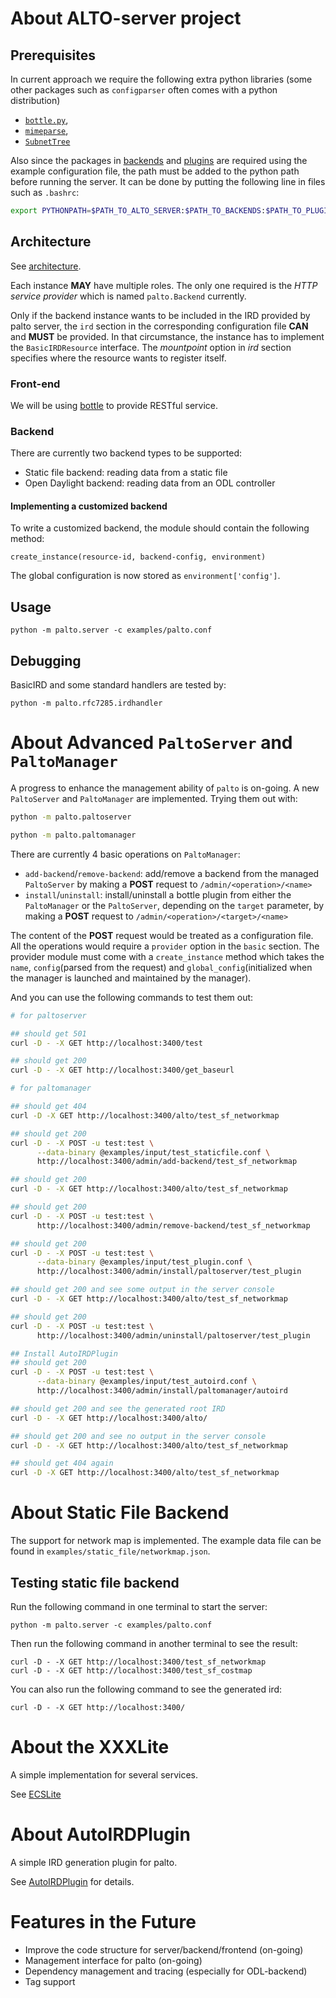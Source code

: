 # About ALTO-server project

## Prerequisites

In current approach we require the following extra python libraries (some other
packages such as `configparser` often comes with a python distribution)

- [`bottle.py`][bottle.py],
- [`mimeparse`][mimeparse],
- [`SubnetTree`][subnettree]

Also since the packages in [backends](backends) and [plugins](plugins) are
required using the example configuration file, the path must be added to the
python path before running the server. It can be done by putting the following
line in files such as `.bashrc`:

~~~bash
export PYTHONPATH=$PATH_TO_ALTO_SERVER:$PATH_TO_BACKENDS:$PATH_TO_PLUGINS:$PYTHONPATH
~~~

## Architecture

See [architecture](docs/architecture.png).

Each instance **MAY** have multiple roles. The only one required is the *HTTP
service provider* which is named `palto.Backend` currently.

Only if the backend instance wants to be included in the IRD provided by palto
server, the `ird` section in the corresponding configuration file **CAN** and
**MUST** be provided. In that circumstance, the instance has to implement the
`BasicIRDResource` interface. The *mountpoint* option in *ird* section specifies
where the resource wants to register itself.

### Front-end

We will be using [bottle][bottle.py] to provide RESTful service.

### Backend

There are currently two backend types to be supported:

- Static file backend: reading data from a static file
- Open Daylight backend: reading data from an ODL controller

#### Implementing a customized backend

To write a customized backend, the module should contain the following method:

~~~
create_instance(resource-id, backend-config, environment)
~~~

The global configuration is now stored as `environment['config']`.

## Usage

~~~
python -m palto.server -c examples/palto.conf
~~~

## Debugging

BasicIRD and some standard handlers are tested by:

~~~
python -m palto.rfc7285.irdhandler
~~~

[bottle.py]: http://bottlepy.org/
[mimeparse]: https://github.com/dbtsai/python-mimeparse
[subnettree]: https://github.com/bro/pysubnettree

# About Advanced `PaltoServer` and `PaltoManager`

A progress to enhance the management ability of `palto` is on-going. A new
`PaltoServer` and `PaltoManager` are implemented. Trying them out with:

~~~bash
python -m palto.paltoserver

python -m palto.paltomanager
~~~

There are currently 4 basic operations on `PaltoManager`:

- `add-backend`/`remove-backend`: add/remove a backend from the managed
  `PaltoServer` by making a **POST** request to `/admin/<operation>/<name>`
- `install`/`uninstall`: install/uninstall a bottle plugin from either the
  `PaltoManager` or the `PaltoServer`, depending on the `target` parameter,
  by making a **POST** request to `/admin/<operation>/<target>/<name>`

The content of the **POST** request would be treated as a configuration file.
All the operations would require a `provider` option in the `basic` section.
The provider module must come with a `create_instance` method which takes the
`name`, `config`(parsed from the request) and `global_config`(initialized when
the manager is launched and maintained by the manager).

And you can use the following commands to test them out:

~~~bash
# for paltoserver

## should get 501
curl -D - -X GET http://localhost:3400/test

## should get 200
curl -D - -X GET http://localhost:3400/get_baseurl

# for paltomanager

## should get 404
curl -D -X GET http://localhost:3400/alto/test_sf_networkmap

## should get 200
curl -D - -X POST -u test:test \
      --data-binary @examples/input/test_staticfile.conf \
      http://localhost:3400/admin/add-backend/test_sf_networkmap

## should get 200
curl -D - -X GET http://localhost:3400/alto/test_sf_networkmap

## should get 200
curl -D - -X POST -u test:test \
      http://localhost:3400/admin/remove-backend/test_sf_networkmap

## should get 200
curl -D - -X POST -u test:test \
      --data-binary @examples/input/test_plugin.conf \
      http://localhost:3400/admin/install/paltoserver/test_plugin

## should get 200 and see some output in the server console
curl -D - -X GET http://localhost:3400/alto/test_sf_networkmap

## should get 200
curl -D - -X POST -u test:test \
      http://localhost:3400/admin/uninstall/paltoserver/test_plugin

## Install AutoIRDPlugin
## should get 200
curl -D - -X POST -u test:test \
      --data-binary @examples/input/test_autoird.conf \
      http://localhost:3400/admin/install/paltomanager/autoird

## should get 200 and see the generated root IRD
curl -D - -X GET http://localhost:3400/alto/

## should get 200 and see no output in the server console
curl -D - -X GET http://localhost:3400/alto/test_sf_networkmap

## should get 404 again
curl -D -X GET http://localhost:3400/alto/test_sf_networkmap

~~~

# About Static File Backend

The support for network map is implemented. The example data file can be found
in `examples/static_file/networkmap.json`.

## Testing static file backend

Run the following command in one terminal to start the server:

~~~
python -m palto.server -c examples/palto.conf
~~~

Then run the following command in another terminal to see the result:

~~~
curl -D - -X GET http://localhost:3400/test_sf_networkmap
curl -D - -X GET http://localhost:3400/test_sf_costmap
~~~

You can also run the following command to see the generated ird:

~~~
curl -D - -X GET http://localhost:3400/
~~~

# About the XXXLite

A simple implementation for several services.

See [ECSLite](backends/paltolite/README.md)

# About AutoIRDPlugin

A simple IRD generation plugin for palto.

See [AutoIRDPlugin](plugins/autoird/README.md) for details.

# Features in the Future

- Improve the code structure for server/backend/frontend (on-going)
- Management interface for palto (on-going)
- Dependency management and tracing (especially for ODL-backend)
- Tag support
